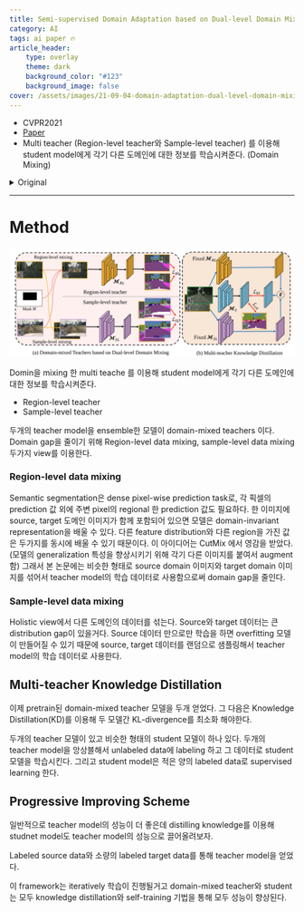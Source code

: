 ```yaml
---
title: Semi-supervised Domain Adaptation based on Dual-level Domain Mixing for Semantic Segmentation
category: AI
tags: ai paper 🔥
article_header:
    type: overlay
    theme: dark
    background_color: "#123"
    background_image: false
cover: /assets/images/21-09-04-domain-adaptation-dual-level-domain-mixing-SSDA%20framework.png
---
```


- CVPR2021
- [Paper](https://arxiv.org/pdf/2103.04705.pdf)
- Multi teacher (Region-level teacher와 Sample-level teacher) 를 이용해 student model에게 각기 다른 도메인에 대한 정보를 학습시켜준다. (Domain Mixing)

<!--more-->

<details>
<summary>Original</summary>
<div markdown="1">

# Abstract

Data-driven based approaches, in spite of great success in many tasks, have poor generalization when applied to unseen image domains, and require expensive cost of annotation especially for dense pixel prediction tasks such as semantic segmentation. Recently, both unsupervised domain adaptation (UDA) from large amounts of synthetic data and semi-supervised learning (SSL) with small set of labeled data have been studied to alleviate this issue. However, there is still a large gap on performance compared to their supervised counterparts. We focus on a more practical setting of semi-supervised domain adaptation (SSDA) where both a small set of labeled target data and large amounts of labeled source data are available. To address the task of SSDA, a novel framework based on dual-level domain mixing is proposed. The proposed framework consists of three stages. First, two kinds of data mixing methods are proposed to reduce domain gap in both region-level and sample-level respectively. We can obtain two complementary domain-mixed teachers based on dual-level mixed data from holistic and partial views respectively. Then, a student model is learned by distilling knowledge from these two teachers. Finally, pseudo labels of unlabeled data are generated in a self-training manner for another few rounds of teachers training. Extensive experimental results have demonstrated the effectiveness of our proposed framework on synthetic-to-real semantic segmentation benchmarks.

# 1. Introduction

Semantic segmentation with the goal of assigning semantic-level labels to every pixel in an image is one of the fundamental topics in computer vision due to its widely critical real-world applications, such as autonomous †Equal contribution ‡Part of this work was done while he was in Noah’s Ark Lab driving [11] and robotic navigation [28, 39]. Over the past few years, deep convolutional neural networks(CNNs) have achieved dramatic improvements in semantic segmentation [1, 25, 17, 26, 2, 49]. The success of CNN-based methods benefits from large volume of manually labeled data [24, 8], and the assumption of independent and identical data distribution between training and testing samples.
However, performance drops significantly when the model trained on training set (source domain) is directly applied to unseen test scenarios (target domain). In addition, densely annotating pixel-wise labels of many samples in target domain is time-consuming and uneconomical.
To reduce the heavy demand for pixel-wise annotation, one way is to employ large amounts of easy-to-get simulation data which can be collected from game engines such as GTA5 [33] and SYNTHIA [34]. In addition, unsupervised domain adaptation (UDA) strategy, which aims at transferring knowledge from a synthetic label-rich source domain to a real-world label-scarce target domain, is required to bridge domain gap between synthetic and realworld domains. Impressive results have been achieved by UDA methods that extract domain-invariant representations via entropy minimization [31, 43], generative modelling [16, 12] and adversarial learning [42, 41]. However, domain shift cannot be completely eliminated by these methods due to weak supervision on target examples. There is still a big gap in performance compared with supervised methods. Another way in addressing the issue of heavy annotation is to annotate only a small set of images from target domain and make full use of plenty of unlabeled data with semi-supervised learning (SSL) techniques [10, 30, 9, 29].
Due to the shortage of labeled data in SSL setting, the obtained model has the risk of overfitting to the small amount of labeled data. How to effectively utilize available unlabeled and limited labeled data from different domains is the key in improving model’s accuracy and generalization for pixel-wise prediction tasks.
1 arXiv:2103.04705v1 [cs.CV] 8 Mar 2021 Hence, a more practical task of semi-supervised domain adaptation (SSDA) is recently introduced by combining the small set of labeled target data images in SSL with the large amounts of labeled source domain data and unlabeled target domain data. In order to address the SSDA problem, one naive way is to equip UDA methods with additional supervision on the extra labeled target images (see Baseline in Table 1.). For example, Alleviating Semantic-level Shift (ASS) model [44] is proposed for better promoting the distribution consistency of features by using adversarial learning on outputs from two labeled domains. However, these methods cannot fully explore rich information within available labeled and unlabeled data in two domains.
Semantic segmentation is a dense pixel-wise prediction task, and classification of one pixel depends not only on its own value but also on its neighbourhood’s context. We focus on how to effectively utilize labeled data in different domains to extract domain-invariant representations in both region-level and sample-level. The proposed framework consists of three steps. First, two kinds of data mixing methods are proposed to reduce domain gap in both regionlevel and sample-level. The region-level data mixing is achieved by applying two masks to labeled images from two domains and combining the two masked regions, which encourages a model to extract domain-invariant features about semantic structure from partial view. On the other hand, the image-level data mixing directly mixes labeled images from two domains from holistic view. Such two mixing ways help train two complementary teacher models that work on both two kinds of data distribution. In the second step, we employ knowledge distillation technique to extract “dark knowledge” from these two complementary teachers, which works as guidance in the learning process of a student model for target domain. By integrating knowledge from two views and making full use of unlabeled data, the student model of the same network architecture can give even better performance than any of its teachers. Once a good student model for target domain is obtained, pseudo labels could be generated with self-training strategy to expand the set of labeled target domain data for iterative update. Compared with traditional self-training methods, which directly use pseudo labels to train a final model, we instead leverage these pseudo labels to obtain two stronger domain-mixed teachers, which also leads to stronger student by another round of knowledge distillation. Overall, in our framework, teachers and student are progressively growing, and we can obtain a final well-trained student model.
Our contributions of this paper are three-fold
- Two kinds of data mixing methods are proposed to train domain-mixed teachers across domains in both region-level and sample-level to alleviate data distribution mismatch between different domains.
- A stronger student model on target domain can be obtained by distilling knowledge from complementary domain-mixed teachers. It can be further strengthened by employing pseudo labels which are generated for unlabeled target data in a self-training manner.
- Extensive experiments demonstrate that the proposed method can achieve superior performance on two common synthetic-to-real semantic segmentation benchmarks with small amounts of labeled data.

## 2. Related Works

### Unsupervised domain adaptation for semantic segmentation.

Unsupervised domain adaptation (UDA) methods for semantic segmentation has been extensively studied to address domain discrepancy between photo-realistic synthetic dataset and unlabeled real dataset. One mainstream approach is by adversarial learning [42, 41, 6, 5, 17, 37, 19], which aims to employ a discriminator to measure the divergence across two domains. Another approach to solving UDA problem is to utilize generative networks [38, 16, 50] to generate target-style images by applying style transfer technique on annotated source image. Some methods based on self-training [21, 51, 23, 14] have been employed to generate pseudo labels of unlabeled data and use them to finetune the model. [21] firstly generate different stylized annotated images to learn texture-invariant representation and then use self-training to generate pseudo labels of unlabeled data to fine-tune the model on target domain.
Although impressive results have been achieved in UDA for semantic segmentation, the domain gap cannot be fully alleviated due to the lack of strong supervision in the target domain, and there is still an observed performance gap compared with their supervised counterparts.

### Semi-supervised learning for semantic segmentation
One way to reduce the heavy demand for manual pixel-wise labeling is to only label a small amount of data from target distribution and adopt semi-supervised learning (SSL) strategy to learn a great generalized model among ample unlabeled and limited labeled data. Numerous methods have since been developed to improve model generalization [30, 20, 9, 29, 18, 4, 13]. Consistency regularization is one of the most popular methods and the key idea is to encourage the network to give consistent predictions for perturbed unlabeled inputs. One most related work is [10], which enforces a consistency between mixed output of teacher network and the prediction of student over the mixed inputs by a region-level data augmentation CutMix [47] with a teacher-student architecture [40]. Our method also shares similar philosophy as theirs, however, we propose to train two domain-mixed teachers with two kinds of domain-mixing methods to fully exploit two sets of data from two different domains.

### Semi-supervised domain adaptation

Also aims to reduce the data distribution mismatch, compared with UDA, semi2 HUAWEI TECHNOLOGIES CO., LTD. Huawei Confidential 5 ℒ𝑘𝑙 Region-level teacher (b) Multi-teacher Knowledge Distillation Fixed 𝓜𝑆𝐿 Fixed 𝓜𝑅𝐿 𝓜𝑆 𝑬 x𝑖 𝑡 x𝑖 𝑢 𝑦𝑖 𝑡 𝑦𝑖 𝑡 x𝑖 𝑡 Region-level mixing ℒ𝑅𝐿 ℒ𝑆𝐿 Sample-level teacher (a) Domain-mixed Teachers based on Dual-level Domain Mixing 𝓜𝑅𝐿 𝓜𝑆𝐿 x𝑖 𝑟𝑙 x𝑖 𝑠 x𝑖 𝑡 𝑦𝑖 𝑡 𝑦𝑖 Mask 𝑀 𝑠 x𝑖 𝑠 𝑦𝑖 𝑟𝑙 Sample-level mixing Region-level teacher Figure 1. The first two stages of the proposed SSDA framework, training of domain-mixing teachers and multi-teacher knowledge distillation. The domain-mixed teachers are trained based on the dual-level mixed data. Then these two domain-mixed teachers are used to train a good student. The student will generate pseudo labels for next round of teachers training. E means the ensemble operation of two domain-mixed teachers. The black arrows represent the training data flow, blue arrows represent the data flow of inference, which do not require gradient backward. The red arrows represent the computation of losses.
supervised domain adaptation (SSDA) bridges domain discrepancy via introducing partially labeled target samples.
Recently, a few methods have been proposed based on deep learning [46, 32, 22, 35] for image classification. [46] decomposes SSDA into two sub-problems: UDA and SSL, and employ co-training [3] to exchange the expertise between two classifiers, which are trained on MixUp-ed [48] data between labeled and unlabeled data of each view.
Due to the complex densely pixel-wise prediction and no explicit decision boundaries between examples in semantic segmentation, SSDA methods based on discriminative class boundaries for image classification cannot be directly applied to semantic segmentation. Just one previous work have been developed to study SSDA for semantic segmentation. Wang et al. [44] propose Alleviating Semantic-level Shift (ASS) framework to realize feature alignment across domain from global and semantic level. ASS introduces an extra semantic-level adaptation module through adversarial training on the corresponding outputs of source and target labeled inputs besides the additional supervision on extra small amount of labeled target data upon the classical AdaptSeg framework [41]. However, the naive supervision of labeled target samples cannot fully take advantage of labeled two domains, and the adversarial loss makes training unstable due to the weak supervision. To solve this issue, we propose a novel iterative framework based on dual-level domain mixing methods without any adversarial training.

# 3. Method

![](/assets/images/21-09-19-semi-supervised-domain-adaptation-dual-level-domain-mixing-ssda-framework.png)

> The first two stages of the proposed SSDA framework, training of domain-mixing teachers and multi-teacher knowledge distillation. The domain-mixed teachers are trained based on the dual-level mixed data. Then these two domain-mixed teachers are used to train a good student. The student will generate pseudo labels for next round of teachers training. E means the ensemble operation of two domain-mixed teachers. The black arrows represent the training data flow, blue arrows represent the data flow of inference, which do not require gradient backward. The red arrows represent the computation of losses.

## 3.1. Problem Statement

In the setting of semi-supervised domain adaptation (SSDA), we are provided with a small set of labeled target domain images upon the large amounts of labeled source and unlabeled target domain images. Let DS = {(x s i , ys i )} NS i=1 represents the NS labeled source domain samples, and DT = {(x t i , yt i )} NT i=1 represents the NT labeled target domain samples, and DU = {x u i } NU i=1 represents the NU unlabeled target domain samples. With the SSDA setting, we aim at developing a way to efficiently utilize the available DS, DT and DU and obtain a segmentation model which has great performance on unseen test data sampled from target data distribution.

## 3.2. Domain-mixed Teachers

Performance degradation comes from inconsistent data distribution in different domains. We propose two data mixing methods for domain adaptation, one is region-level data mixing and the other is sample-level data mixing, to reduce the data distribution gap from two views. As we all know, data with labeled ground truth provides much information for training one model in deep learning-based methods. In SSDA, two types of labeled data, i.e., DS, DT , are provided. Our region-level and sample-level data mixing methods are implemented on these two kinds of labeled data, and two domain-mixed teacher models can be trained on the mixed data. Because of different views of data mixing, these two domain-mixed teachers are complementary.

### Region-level data mixing

Semantic segmentation is a dense pixel-wise prediction task, and the classification of one pixel depends not only on its own value but also on its regional neighbourhood’s context. Thus, if one image contains both source domain and target domain content, the model can learn domain-invariant representation because different regions with different feature distribution can be seen at the same time during model training.
3 Inspired by CutMix [47] where patches from an image are cut and pasted to another one to augment data for improving model’s generalization ability, here we propose to conduct region-level data mixing on set DS and DT to reduce domain gap. Given two labeled images {x t , yt}, {x s , ys}, the region-level mixing operation can be described as below.
x rl = M  x t + (1 − M)  x s , y rl = M  y t + (1 − M)  y s , (1) where M denotes a binary mask indicating where the region needs to fusion, and  is element-wise multiplication.
As shown in Fig. 1, the mixed image x rl contains both contents of x s and x t , and the corresponding mixed labels y rl are obtained for each pixel according to which domain the region containing that pixel comes from. In detail, a rectangular region is cropped from x s according to randomly chosen coordinates, and then pasted on the same location of x t . The region-level data mixing is able to produce intermediate samples between different domains, which works as a bridge, filling in the gap between domains. This helps explore essential semantic contexts across different domains from partial view. Additionally, this operation can destroy the inherent structure of the original target picture, and regularize the training process of region-level teacher. Once the mixed images and their labels are ready, we can train a semantic segmentation model through supervised training on the mixed data. The training objective function can be written as follows.
LRL = Lce(MRL(x rl), yrl), (2) where MRL represents teacher model trained on regionlevel mixed data, Lce denotes the cross entropy loss.

### Sample-level data mixing

Sample-level data mixing aims to mix the data from different domains from holistic view.
The source and target examples are sampled from inconsistent distribution with a big gap. We find that direct mixing of these data can already help reduce the gap between different domains to some extent. There are two advantages with sample-level data mixing method. On the one hand, the introduction of large amounts of source images alleviates the model overfitting to the small amount of target images. On the other hand, the sample-level mixing helps explore intermediate decision boundary between different domains from holistic view. In our experiments, we randomly sample two examples from source set DS and target set DT , then directly feed both of them into model during one iteration.
Given two images from DS and DT , the training objective function of sample-level teacher is defined as follows.
LSL = Lce(MSL(x s ), ys ) + Lce(MSL(x t ), yt ), (3) where MSL represents teacher model trained on samplelevel mixed data.
Algorithm 1 Training process of our proposed framework.
Require: labeled source dataset DS = {(x s i , ys i )} NS i=1, unlabeled target dataset DU = {x u i } NU i=1, labeled target dataset DT = {(x t i , yt i )} NT i=1, initialized weights of teachers model M0 RL, M0 SL and student model M0 S , iterative rounds R.
Procedure: 1: for r ← 1 to R do 2: Dual-level domain mixing 3: Optimize Mr RL and Mr SL by Eq. (2) and (3) .
Training two teachers 4: Optimize Mr S by Eq. (4) . Training student model 5: Generate pseudo labels yˆ u i following [23] by Mr S 6: Update DU = {x u i , yˆ u i } NU i=1 to labeled target dataset DT 7: end for 8: return student model MR S

## 3.3. Multi-teacher Knowledge

Distillation After obtaining two pre-trained domain-mixed teachers, we employ knowledge distillation (KD), a technique to distilling knowledge by minimizing the KL-divergence between outputs of these two models. Here we adapt it to extract “dark knowledge” from these two complementary teachers. The pipeline of multi-teacher KD is shown in Fig. 1 (b), including two pre-trained domain-mixed teachers and one student with the same network architecture as teacher. The outputs of two teachers are ensembled as a stronger guidance to supervise the training of the student model on unlabeled target data. Besides, the student model is also supervised by the labels on the small amount of labeled target data. The objective function of learning student MS is defined as below.
LS =λklLkl(E(MRL(x u ),MSL(x u )),MS(x u )) + λceLce(MS(x t ), yt ), (4) where λkl and λce are the weights of KL-divergence loss and cross entropy loss respectively, E denotes the ensemble operation of two models. In experiments, the ensemble operation is implemented by averaging the outputs of two complementary teachers.
By integrating knowledge from two views and making full use of unlabeled data, we can obtain one student with even superior performance than any one of its teachers.

## 3.4. Progressive Improving Scheme

Normally, a teacher network usually has stronger ability than student network. However, here a good student model is obtained by distilling knowledge from the ensembled outputs of two complementary domain-mixed models on large amount of unlabeled data. We focus on how to use a student 4 to further improve teachers’ performance for next step.
Recently, self-training as a simple but effective technique to address the scarceness of labeled training data, and are widely applied in SSL and UDA for image classification task. In our task, the teachers we obtain are trained based just on labeled source data and a small amount of labeled target data. Motivated by the success of self-training, we believe the teachers can be further improved with this strategy. In detail, following [23], pseudo labels of DU are generated via the learned student model to update the labeled set of images in dataset of DT for next round training of domain-mixed teachers. Once stronger domain-mixed teachers are obtained, a stronger student can be obtained by another round of multi-teacher KD.
Overall, the whole training process of our framework goes iteratively. Both the domain-mixed teachers and student are progressively growing, i.e., they can help the learning of each other through knowledge distillation and selftraining strategies. We summarize our proposed algorithm in Algorithm 1.

# 4. Experiments

## 4.1. Experimental

Setup Following the setting of unsupervised domain adaptation methods in semantic segmentation, we also conduct extensive experiments and report the mean intersection-overunion (mIoU) score on two commonly used synthetic-toreal benchmarks, which are GTA5 [33] and SYNTHIA [34] to Cityscapes [7] respectively.

Cityscapes is an autonomous driving dataset captured from 50 cities in real world. It contains densely annotated 2,975 and 500 images with a fixed resolution of 2048×1024 for training and validation respectively. All images are manually labeled by 19 semantic categories. For SSDA setting, we randomly select different numbers of images, such as (100, 200, 500, 1000), from the whole training set to demonstrate the effectiveness of our method across different settings. The validation set is used to evaluate the performance of our method.

GTA5 is a synthetic dataset in which the images are collected from game video and the corresponding semantic labels are automatically generated by computer graphics techniques. It includes 24,966 synthesized images with pixel-wise labels of 33 classes. In experiments, we consider the 19 common classes with Cityscapes dataset to train our models.

SYNTHIA is also a synthetic dataset and we use SYNTHIA-RAND-CITYSCAPES as another labeled source domain, which contains 9,400 fully annotated synthetic images with resolution of 1280×960. It has 16 common categories with Cityscapes dataset. We train our models with the common classes and report the 13-class mIoU on validation set.

## 4.2. Implementation Details

For all the following experiments, similar to [42], a DeeplabV2 [1] model, which contains Atrous Spatial Pyramid Pooling (ASPP) module to extract multi-scale representations and utilizes a pre-trained ResNet-101 [15] on ImageNet as backbone, are employed as our semantic segmentation architecture. To train our proposed framework, we implement it using Pytorch deep learning toolbox. All the experiments are conducted on a single Tesla V100 GPU with 32GB memory to accelerate computing.
An optional operation before training the model is to apply a simple image translation method to source domain images to reduce the visual difference between source and target domain. Here images are converted into LAB color space and are matched to the statistics of target domain. Image translation is applied at the beginning in most experiments except as otherwise noted. Then sample-level and region-level data mixing are conducted on labeled source data with target style and the target data. We then train domain-mixed teachers with cross entropy loss on supervised data. Student model is obtained on both labeled and unlabeled target data with cross entropy and KL loss.
The weight λkl, λce in Eq. 4 are set to 0.5 and 1 respectively. For self-training, the portion of selected pseudo labels and the confidence threshold are separately, similar to [23], set to 0.5 and 0.9. Iterative rounds R are set to 4 and 3 for GTA5→Cityscapes and SYNTHIA→Cityscapes respectively. All the models are trained by the Stochastic Gradient Descent (SGD) optimizer with initial learning rate 2.5×10−4 , the momentum 0.9 and weight decay 10−4 as mentioned in [42]. The learning rate is decreased with the 5 Ours Baseline Baseline.

## 4.3. Performance Comparison

Our proposed method is conducted on two common synthetic-to-real GTA5 to Cityscapes and SYNTHIA to Cityscapes benchmarks to demonstrate the effectiveness of proposed framework. The performance is compared with the baseline method and existing state-of-the-art methods on UDA, SSL and SSDA settings. More extensive experiments can be seen in supplementary materials.
Baseline. SSDA aims to alleviate the domain shift problem by introducing extra a small amount of labeled target data compared with UDA setting. As mentioned in Section 1, one naive way to address SSDA problem is by adding additional supervision upon UDA methods. Therefore, here we employ the classical UDA method named AdaptSeg [41], one multi-level adaptation method by adversarial learning on multi-level outputs, with extra supervised cross entropy loss on limited labeled target images as our baseline model.

### GTA5 to Cityscapes

![](/assets/images/21-09-19-semi-supervised-domain-adaptation-dual-level-domain-mixing-comparision-with-sota.png)

> Semantic segmentation performance comparison with the state-of-the-art UDA, SSL and SSDA methods on GTA5→Cityscapes. 19-class mIoU (%) score are reported on Cityscapes validation set across 0, 100, 200, 500, 1000, 2975 numbers of labeled target images. “∗” denotes our reimplementation on corresponding numbers of labeled Cityscapes images. GTA5 images are not introduced for implementing SSL methods. Best results are highlighted.

The performance comparisons with several state-of-the-art methods on GTA5 to Cityscapes are shown in Table 1. In experiment, iterative round R is set to 4. After the iterative training, our method achieves the best performance on different ratios of labeled target domain images compared with existing methods in UDA, SSL and SSDA settings. Compared with UDA methods such as AdaptSeg, Advent [42], LTI [21], and PIT [27], our method can obtain above 10% performance improvement by labeling just 100 target images and significantly reduce the performance gap compared with the oracle model. Particularly, our method outperforms the SSL methods CutMix [10] and DST-CBC [9], which use related CutMix and selftraining techniques respectively, by a large performance gain. ASS [44], to be our known, which is the first work on SSDA for semantic segmentation, employs additional semantic-level adaptation on the outputs of both labeled source and target images to alleviate semantic-level shift except the additional supervision. We modify MME [36], which is used to address image classification in SSDA setting, for semantic segmentation task, and obtain inferior results. We think the reason is that SSDA methods for classification without taking into account the semantic contexts in an image and cannot be directly applied to segmentation task. The proposed approach obtains superior results on all ratios of labeled data. The reason is that the supervision of adversarial learning is weak and we can fully take advantage of available labeled data to reduce domain gap by dual-level data mixing. In addition, our method also performs well on fully 2975 images with the performance of 69.8%.
In Fig. 2, we further display some qualitative segmentation results of both our method and baseline method on 100, 200, 500 and 1000 labeled target images. Overall, our method achieves more complete segmentation results than baseline model in the same ratio of labeled images. As the number of labeled images increases, more refined segmentation results we can obtain by our proposed approach.

### SYNTHIA to Cityscapes

![](/assets/images/21-09-19-semi-supervised-domain-adaptation-dual-level-domain-mixing-performance-comparision-sota.png)

> Semantic segmentation performance comparison with the state-of-the-art UDA, SSL and SSDA methods on SYNTHIA→Cityscapes. Here we train the DeeplabV2 model with 16 classes and report 13-class mIoU (%) score following the previous works on UDA. Other settings are kept same as in
Table 1. Best results are highlighted.

In order to further measure the performance of our approach, we also compare the results with several state-of-the-art methods on the SYNTHIA to Cityscapes. Since there are only 16 common categories between the SYNTHIA and Cityscapes, we just train a segmentation model with the common categories. As shown in Table 2, following previous UDA works [42, 41], we also report 13-class mIoU score to compare with existing other methods. From the results, it is clear that our method outperforms the UDA, SSL and SSDA methods with a large performance gain. And the similar discussions we can draw as in “GTA5 to Cityscapes”.

# 5. Ablation Study

## 5.1. Complementarity

![](/assets/images/21-09-19-semi-supervised-domain-adaptation-dual-level-domain-mixing-performance-comparison.png)

To examine the complementarity of models trained from different views, we select 100 labeled target images and train the domain-mixed teachers twice separately from sample-level and region-level mixed data. Then ensemble of different models including two region-level teachers and two sample-level teachers, are conducted and results are shown in Table 3. Overall, from Table 3, we can draw a conclusion that model ensemble is effective for improving the performance, and the ensembled models from dual-level data mixing views can achieve better results than that from single-level data mixing view. In detail, regionlevel teachers perform better in categories that can be predicted without strictly relying on the structural information, such as road, sidewalk, vegetation and sky. However, they have poor predictions on the fence, light and bus classes whose shape is distinctive. We explain that the regionlevel data mixing operation could destroy the structure of these classes. Although model ensemble from one single view can realize impressive results on its own advantageous categories, the categories with poor performance are still poor. For example, the ensembled model from two region-level models achieves the best IoU score on road and sidewalk classes, and the worst results on rider and fence classes. Such best-worst phenomenon also occurs in ensembled model of sample-level teachers, but on different categories compared with ones in region-level. So we can fuse the models with different complementary levels and achieve a good result in all categories.
We also visualize some segmentation results of ensemble of different-level models in Fig. 3. From Fig. 3, the pixels what is wrongly classified in one view will be corrected in another view.

## 5.2. Number of Iterative Rounds

We discuss our results reported in Table 1 during different rounds in the whole training process on GTA5 to Cityscapes, and the detailed results of three models, domain-mixed teachers and student, are shown in Table 4.
All three models can be improved with obvious performance gain compared with first round in training process.
During different rounds, the student model will outperform both of two teachers, and the stronger student will correct the learning of teachers through generating more accurate pseudo labels, thus the teachers and student are progressive growing. This demonstrates the effectiveness of our proposed iteratively framework. We notice that the best models are achieved in different rounds on different numbers of labeled images.

## 5.3. Image Translation

In the above experiments, a simple image translation method in LAB color space is firstly taken to further reduce the visual difference between different domain images.
Additionally, the experiments without style transfer are also conducted to demonstrate the effectiveness of our approach.
We just compare the results of two-domain mixed teachers and student model in the first round of our framework.
From Table 5, we can draw the following three observations. First, the student model using style transfer achieves better performance than ones without it. Therefore, duallevel data mixing with style transfer can further reduce distribution mismatch across domains. Secondly, the teacher model trained on region-level mixed data becomes insensitive as the number of images increases. Superior performance without style transfer is obtained on 500 labeled target images than using style transfer. We argue that the reason is that region-level data mixing is relatively robust to whether style transfer is conducted in the one patch cropped from source image. Because of significant improvement in sample-level data mixing, we can also obtain better results with style transfer. Finally, our proposed framework can obtain better results than ASS even if without style transfer on 100, 200, 500, 1000 labeled images.

# 6. Conclusion

In this paper, we propose a novel framework based on dual-level domain mixing to address semi-supervised domain adaptation problem. Two complementary domainmixed teachers can be obtained based on proposed two kinds of data mixing methods in both region-level and sample-level. Then a stronger student model on target domain can be by distilling knowledge from these two domain-mixed teachers. Finally, pseudo labels can be generated by self-training manner for next round training of domain-mixed teachers. Extensive experiments demonstrate the proposed framework can fully take advantage of available data, and achieve superior performance on two commonly used synthetic-to-real benchmarks.

</div>
</details>

---

# Method

![](/assets/images/21-09-04-domain-adaptation-dual-level-domain-mixing-SSDA%20framework.png)

Domin을 mixing 한 multi teache 를 이용해 student model에게 각기 다른 도메인에 대한 정보를 학습시켜준다.

- Region-level teacher
- Sample-level teacher

두개의 teacher model을 ensemble한 모델이 domain-mixed teachers 이다.  
Domain gap을 줄이기 위해 Region-level data mixing, sample-level data mixing 두가지 view를 이용한다.

### Region-level data mixing

Semantic segmentation은 dense pixel-wise prediction task로, 각 픽셀의 prediction 값 외에 주변 pixel의 regional 한 prediction 값도 필요하다. 한 이미지에 source, target 도메인 이미지가 함께 포함되어 있으면 모델은 domain-invariant representation을 배울 수 있다. 다른 feature distribution와 다른 region을 가진 값은 두가지를 동시에 배울 수 있기 때문이다. 이 아이디어는 CutMix 에서 영감을 받았다. (모델의 generalization 특성을 향상시키기 위해 각기 다른 이미지를 붙여서 augment 함) 그래서 본 논문에는 비슷한 형태로 source domain 이미지와 target domain 이미지를 섞어서 teacher model의 학습 데이터로 사용함으로써 domain gap을 줄인다. 

### Sample-level data mixing

Holistic view에서 다른 도메인의 데이터를 섞는다. Source와 target 데이터는 큰 distribution gap이 있을거다. Source 데이터 만으로만 학습을 하면 overfitting 모델이 만들어질 수 있기 때문에 source, target 데이터를 랜덤으로 샘플링해서 teacher model의 학습 데이터로 사용한다.

## Multi-teacher Knowledge Distillation

이제 pretrain된 domain-mixed teacher 모델을 두개 얻었다. 그 다음은 Knowledge Distillation(KD)를 이용해 두 모델간 KL-divergence를 최소화 해야한다. 

두개의 teacher 모델이 있고 비슷한 형태의 student 모델이 하나 있다. 두개의 teacher model을 앙상블해서 unlabeled data에 labeling 하고 그 데이터로 student 모델을 학습시킨다. 그리고 student model은 적은 양의 labeled data로 supervised learning  한다.

## Progressive Improving Scheme

일반적으로 teacher model의 성능이 더 좋은데 distilling knowledge를 이용해 studnet model도 teacher model의 성능으로 끌어올려보자. 

Labeled source data와 소량의 labeled target data를 통해 teacher model을 얻었다. 

이 framework는 iteratively 학습이 진행될거고 domain-mixed teacher와 student는 모두 knowledge distillation와 self-training 기법을 통해 모두 성능이 향상된다.
